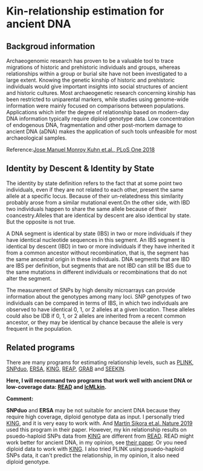 # Kin-relationship estimation for ancient DNA

## Backgroud information

Archaeogenomic research has proven to be a valuable tool to trace migrations of historic and prehistoric individuals and groups, whereas relationships within a group or burial site have not been investigated to a large extent. Knowing the genetic kinship of historic and prehistoric individuals would give important insights into social structures of ancient and historic cultures. Most archaeogenetic research concerning kinship has been restricted to uniparental markers, while studies using genome-wide information were mainly focused on comparisons between populations. Applications which infer the degree of relationship based on modern-day DNA information typically require diploid genotype data. Low concentration of endogenous DNA, fragmentation and other post-mortem damage to ancient DNA (aDNA) makes the application of such tools unfeasible for most archaeological samples. 

Reference:[Jose Manuel Monroy Kuhn et.al., PLoS One 2018](https://journals.plos.org/plosone/article?id=10.1371/journal.pone.0195491)

## Identity by Descent & Identity by	State

The identity by state definition refers to the fact that at some point two individuals, even if they are not related to each other, present the same allele at a specific locus. Because of their un-relatedness this similarity probably arose from a similar mutational event.On the other side, with IBD two individuals happen to share the same allele because of their coancestry.Alleles that are identical by descent are also identical by state. But the opposite is not true. 

A DNA segment is identical by state (IBS) in two or more individuals if they have identical nucleotide sequences in this segment. An IBS segment is identical by descent (IBD) in two or more individuals if they have inherited it from a common ancestor without recombination, that is, the segment has the same ancestral origin in these individuals. DNA segments that are IBD are IBS per definition, but segments that are not IBD can still be IBS due to the same mutations in different individuals or recombinations that do not alter the segment.

The	measurement of SNPs by high	density	microarrays	can	provide	information	about the genotypes among	many loci. SNP genotypes of	two individuals can be compared in terms of	IBS, in which two individuals	are	observed	to	have	identical	0, 1, or 2	alleles	at a given	location.	These	alleles	could	also be IDB	if	0, 1,	or 2 alleles	are	inherited	from a	recent	common	ancestor,	or they	may	be identical	by chance because	the	allele is	very frequent in the	population.

## Related programs

There are many programs for estimating relationship levels, such as [PLINK](https://www.cog-genomics.org/plink2/), [SNPduo](https://journals.plos.org/plosone/article?id=10.1371/journal.pone.0006711), [ERSA](https://www.ncbi.nlm.nih.gov/pmc/articles/PMC3083094/), [KING](https://www.ncbi.nlm.nih.gov/pmc/articles/PMC3025716/), [REAP](https://www.ncbi.nlm.nih.gov/pmc/articles/pmid/22748210/), [GRAB](https://www.ncbi.nlm.nih.gov/pmc/articles/pmid/24586241/) and [SEEKIN](https://journals.plos.org/plosgenetics/article?id=10.1371/journal.pgen.1007021).


**Here, I will recommand two programs that work well with ancient DNA or low-coverage data: [READ](https://bitbucket.org/tguenther/read) and [lcMLkin](https://github.com/COMBINE-lab/maximum-likelihood-relatedness-estimation).** 


**Comment:**

**SNPduo** and **ERSA** may be not suitable for ancient DNA because they require high coverage, diploid genotype data as input. I personally tried [KING](http://people.virginia.edu/~wc9c/KING/manual.html), and it is very easy to work with. And [Martin Sikora et.al. Nature 2019](https://www.nature.com/articles/s41586-019-1279-z) used this program in their paper. However, my kin relationship results on psuedo-haploid SNPs data from [KING](http://people.virginia.edu/~wc9c/KING/manual.html) are different from [READ](https://bitbucket.org/tguenther/read). READ might work better for ancient DNA, in my opinion, see [their paper](https://journals.plos.org/plosone/article?id=10.1371/journal.pone.0195491). Or you need diploid data to work with [KING](http://people.virginia.edu/~wc9c/KING/manual.html). I also tried PLINK using psuedo-haploid SNPs data, it can't predict the relationship, in my opinion, it also need diploid genotype.
